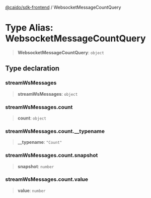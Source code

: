 [@caido/sdk-frontend](../index.md) / WebsocketMessageCountQuery

# Type Alias: WebsocketMessageCountQuery

> **WebsocketMessageCountQuery**: `object`

## Type declaration

### streamWsMessages

> **streamWsMessages**: `object`

### streamWsMessages.count

> **count**: `object`

### streamWsMessages.count.\_\_typename

> **\_\_typename**: `"Count"`

### streamWsMessages.count.snapshot

> **snapshot**: `number`

### streamWsMessages.count.value

> **value**: `number`
